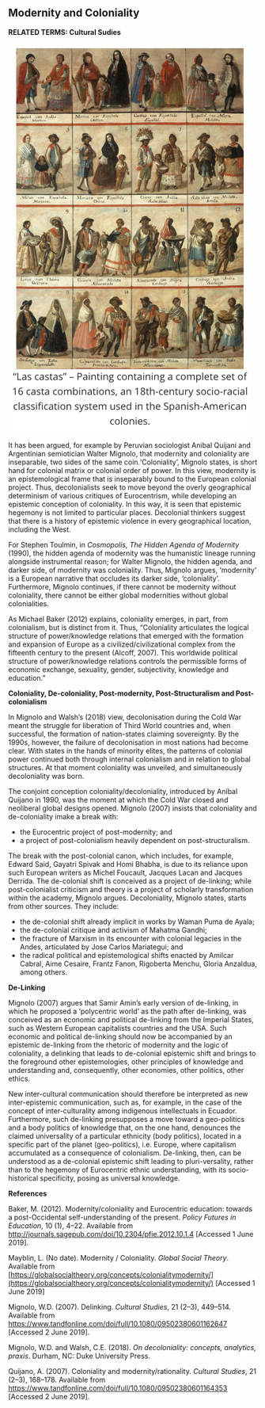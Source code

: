 ## Modernity and Coloniality

**RELATED TERMS: Cultural Sudies**

![Coloniality](Coloniality.png)
  
It has been argued, for example by Peruvian sociologist Anibal Quijani and Argentinian semiotician Walter Mignolo, that modernity and coloniality are inseparable, two sides of the same coin.‘Coloniality’, Mignolo states, is short hand for colonial matrix or colonial order of power. In this view, modernity is an epistemological frame that is inseparably bound to the European colonial project. Thus, decolonialists seek to move beyond the overly geographical determinism of various critiques of Eurocentrism, while developing an epistemic conception of coloniality. In this way, it is seen that epistemic hegemony is not limited to particular places. Decolonial thinkers suggest that there is a history of epistemic violence in every geographical location, including the West. 

For Stephen Toulmin, in _Cosmopolis, The Hidden Agenda of Modernity_ (1990), the hidden agenda of modernity was the humanistic lineage running alongside instrumental reason; for Walter Mignolo, the hidden agenda, and darker side, of modernity was coloniality. Thus, Mignolo argues, ‘modernity’ is a European narrative that occludes its darker side, ‘coloniality’. Furthermore, Mignolo continues, if there cannot be modernity without coloniality, there cannot be either global modernities without global colonialities. 

As Michael Baker (2012) explains, coloniality emerges, in part, from colonialism, but is distinct from it. Thus, “Coloniality articulates the logical structure of power/knowledge relations that emerged with the formation and expansion of Europe as a civilized/civilizational complex from the fifteenth century to the present (Alcoff, 2007). This worldwide political structure of power/knowledge relations controls the permissible forms of economic exchange, sexuality, gender, subjectivity, knowledge and education.”

**Coloniality, De-coloniality, Post-modernity, Post-Structuralism and Post-colonialism** 

In Mignolo and Walsh’s (2018) view, decolonisation during the Cold War meant the struggle for liberation of Third World countries and, when successful, the formation of nation-states claiming sovereignty. By the 1990s, however, the failure of decolonisation in most nations had become clear. With states in the hands of minority elites, the patterns of colonial power continued both through internal colonialism and in relation to global structures. At that moment coloniality was unveiled, and simultaneously decoloniality was born. 

The conjoint conception coloniality/decoloniality, introduced by Aníbal Quijano in 1990, was the moment at which the Cold War closed and neoliberal global designs opened. Mignolo (2007) insists that coloniality and de-coloniality imake a break with: 
* the Eurocentric project of post-modernity; and 
* a project of post-colonialism heavily dependent on post-structuralism. 

The break with the post-colonial canon, which includes, for example, Edward Said, Gayatri Spivak and Homi Bhabha, is due to its reliance upon such European writers as Michel Foucault, Jacques Lacan and Jacques Derrida. The de-colonial shift is conceived as a project of de-linking; while post-colonialist criticism and theory is a project of scholarly transformation within the academy, Mignolo argues. Decoloniality, Mignolo states, starts from other sources. They include:

* the de-colonial shift already implicit in works by Waman Puma de Ayala; 
* the de-colonial critique and activism of Mahatma Gandhi; 
* the fracture of Marxism in its encounter with colonial legacies in the Andes, articulated by Jose Carlos Mariategui; and 
* the radical political and epistemological shifts enacted by Amilcar Cabral, Aime Cesaire, Frantz Fanon, Rigoberta Menchu, Gloria Anzaldua, among others. 
 
**De-Linking**  

Mignolo (2007) argues that Samir Amin’s early version of de-linking, in which he proposed a ‘polycentric world’ as the path after de-linking, was conceived as an economic and political de-linking from the Imperial States, such as Western European capitalists countries and the USA. Such economic and political de-linking should now be accompanied by an epistemic de-linking from the rhetoric of modernity and the logic of coloniality, a delinking that leads to de-colonial epistemic shift and brings to the foreground other epistemologies, other principles of knowledge and understanding and, consequently, other economies, other politics, other ethics.

New inter-cultural communication should therefore be interpreted as new inter-epistemic communication, such as, for example, in the case of the concept of inter-culturality among indigenous intellectuals in Ecuador. Furthermore, such de-linking presupposes a move toward a geo-politics and a body politics of knowledge that, on the one hand, denounces the claimed universality of a particular ethnicity (body politics), located in a specific part of the planet (geo-politics), i.e. Europe, where capitalism accumulated as a consequence of colonialism.<span class="Apple-converted-space"></span> De-linking, then, can be understood as a de-colonial epistemic shift leading to pluri-versality, rather than to the hegemony of Eurocentric ethnic understanding, with its socio-historical specificity, posing as universal knowledge. 

**References** 

Baker, M. (2012). Modernity/coloniality and Eurocentric education: towards a post-Occidental self-understanding of the present. _Policy Futures in Education_, 10 (1), 4–22\. Available from http://journals.sagepub.com/doi/10.2304/pfie.2012.10.1.4 [Accessed 1 June 2019]. 

Mayblin, L. (No date). Modernity / Coloniality. _Global Social Theory_. Available from [https://globalsocialtheory.org/concepts/colonialitymodernity/](https://globalsocialtheory.org/concepts/colonialitymodernity/) [Accessed 1 June 2019] 

Mignolo, W.D. (2007). Delinking. _Cultural Studies_, 21 (2–3), 449–514\. Available from https://www.tandfonline.com/doi/full/10.1080/09502380601162647 [Accessed 2 June 2019]. 

Mignolo, W.D. and Walsh, C.E. (2018). _On decoloniality: concepts, analytics, praxis_. Durham, NC: Duke University Press. 

Quijano, A. (2007). Coloniality and modernity/rationality. _Cultural Studies_, 21 (2–3), 168–178\. Available from https://www.tandfonline.com/doi/full/10.1080/09502380601164353 [Accessed 2 June 2019].</div>

